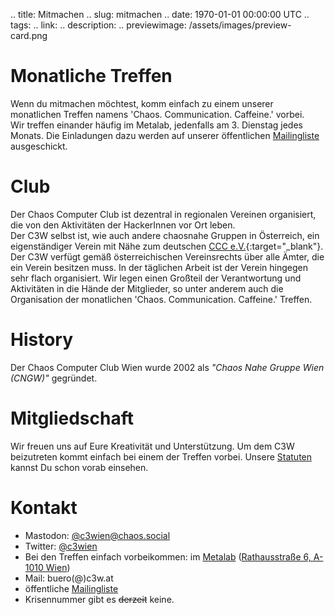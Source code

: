 .. title: Mitmachen
.. slug: mitmachen
.. date: 1970-01-01 00:00:00 UTC
.. tags:
.. link:
.. description:
.. previewimage: /assets/images/preview-card.png

# Monatliche Treffen
Wenn du mitmachen möchtest, komm einfach zu einem unserer monatlichen Treffen namens 'Chaos. Communication. Caffeine.' vorbei. <br/>
Wir treffen einander häufig im Metalab, jedenfalls am 3. Dienstag jedes Monats.
Die Einladungen dazu werden auf unserer öffentlichen [Mailingliste](https://lists.c3w.at/postorius/lists/public.lists.c3w.at/) ausgeschickt.


# Club
Der Chaos Computer Club ist dezentral in regionalen Vereinen organisiert, die 
von den Aktivitäten der HackerInnen vor Ort leben.<br/>
Der C3W selbst ist, wie auch andere chaosnahe Gruppen in Österreich, 
ein eigenständiger Verein mit Nähe zum deutschen [CCC e.V.](https://ccc.de){:target="_blank"}.
Der C3W verfügt gemäß österreichischen Vereinsrechts über alle Ämter, 
die ein Verein besitzen muss. In der täglichen Arbeit ist der Verein hingegen 
sehr flach organisiert. Wir legen einen Großteil der Verantwortung und 
Aktivitäten in die Hände der Mitglieder, so unter anderem auch die 
Organisation der monatlichen 'Chaos. Communication. Caffeine.' Treffen.


# History
Der Chaos Computer Club Wien wurde 2002 als *"Chaos Nahe Gruppe Wien (CNGW)"* gegründet.


# Mitgliedschaft
Wir freuen uns auf Eure Kreativität und Unterstützung. Um dem C3W beizutreten<!--, 
füllt bitte das [Formular]() aus und lasst es uns zukommen - oder, besser, -->
kommt einfach bei einem der Treffen vorbei. Unsere [Statuten](/statuten/) kannst Du schon vorab einsehen.


# Kontakt
* Mastodon: [@c3wien@chaos.social](https://chaos.social/@c3wien) <br/>
* Twitter: [@c3wien](https://twitter.com/c3wien) <br/>
* Bei den Treffen einfach vorbeikommen: im [Metalab](https://metalab.at) 
([Rathausstraße 6, A-1010 Wien](https://www.openstreetmap.org/way/345700386)) <br/>
* Mail: buero(@)c3w.at <br/>
* öffentliche [Mailingliste](https://lists.c3w.at/postorius/lists/public.lists.c3w.at/) <br/>
* Krisennummer gibt es <strike>derzeit</strike> keine.
